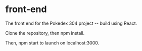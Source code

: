# front-end
The front end for the Pokedex 304 project -- build using React.

Clone the repository, then npm install.

Then, npm start to launch on localhost:3000.
